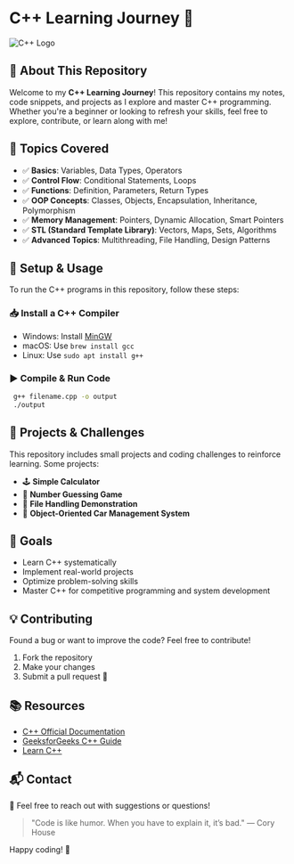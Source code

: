 # C++ Learning Journey 🚀

![C++ Logo](https://upload.wikimedia.org/wikipedia/commons/1/18/ISO_C%2B%2B_Logo.svg)

## 📌 About This Repository
Welcome to my **C++ Learning Journey**! This repository contains my notes, code snippets, and projects as I explore and master C++ programming. Whether you're a beginner or looking to refresh your skills, feel free to explore, contribute, or learn along with me!

## 📖 Topics Covered
- ✅ **Basics**: Variables, Data Types, Operators
- ✅ **Control Flow**: Conditional Statements, Loops
- ✅ **Functions**: Definition, Parameters, Return Types
- ✅ **OOP Concepts**: Classes, Objects, Encapsulation, Inheritance, Polymorphism
- ✅ **Memory Management**: Pointers, Dynamic Allocation, Smart Pointers
- ✅ **STL (Standard Template Library)**: Vectors, Maps, Sets, Algorithms
- ✅ **Advanced Topics**: Multithreading, File Handling, Design Patterns

## 🔧 Setup & Usage
To run the C++ programs in this repository, follow these steps:

### 📥 Install a C++ Compiler
- Windows: Install [MinGW](https://www.mingw-w64.org/)
- macOS: Use `brew install gcc`
- Linux: Use `sudo apt install g++`

### ▶️ Compile & Run Code
```sh
 g++ filename.cpp -o output
 ./output
```

## 🚀 Projects & Challenges
This repository includes small projects and coding challenges to reinforce learning. Some projects:
- 🕹️ **Simple Calculator**
- 🎲 **Number Guessing Game**
- 📂 **File Handling Demonstration**
- 🚗 **Object-Oriented Car Management System**

## 🎯 Goals
- Learn C++ systematically
- Implement real-world projects
- Optimize problem-solving skills
- Master C++ for competitive programming and system development

## 💡 Contributing
Found a bug or want to improve the code? Feel free to contribute!
1. Fork the repository
2. Make your changes
3. Submit a pull request 🚀

## 📚 Resources
- [C++ Official Documentation](https://isocpp.org/)
- [GeeksforGeeks C++ Guide](https://www.geeksforgeeks.org/c-plus-plus/)
- [Learn C++](https://www.learncpp.com/)

## 📬 Contact
📧 Feel free to reach out with suggestions or questions!

> "Code is like humor. When you have to explain it, it’s bad." — Cory House

Happy coding! 🎉